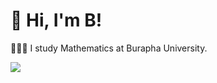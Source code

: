 <!-- Level 3: Add custom code -->

# 👋 Hi, I'm B!
👩🏻‍🎓 I study Mathematics at Burapha University.<br/>

<!-- GitHub stats from https://github.com/anuraghazra/github-readme-stats -->
![](https://github-readme-stats.vercel.app/api?username=b-wararat&theme=radical&hide_border=false&include_all_commits=true&count_private=true)<br/>


